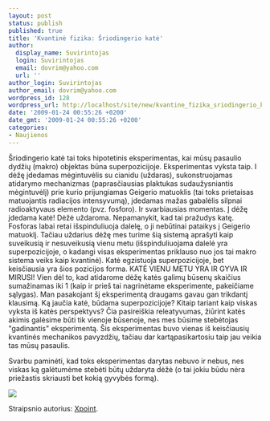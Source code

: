 ```yaml
---
layout: post
status: publish
published: true
title: 'Kvantinė fizika: Šriodingerio katė'
author:
  display_name: Suvirintojas
  login: Suvirintojas
  email: dovrim@yahoo.com
  url: ''
author_login: Suvirintojas
author_email: dovrim@yahoo.com
wordpress_id: 128
wordpress_url: http://localhost/site/new/kvantine_fizika_sriodingerio_kate/
date: '2009-01-24 00:55:26 +0200'
date_gmt: '2009-01-24 00:55:26 +0200'
categories:
- Naujienos
---
```

<p>Šriodingerio katė tai toks hipotetinis eksperimentas, kai mūsų pasaulio dydžių (makro) objektas būna superpozicijoje. Eksperimentas vyksta taip. I dėžę įdedamas mėgintuvėlis su cianidu (uždaras), sukonstruojamas atidarymo mechanizmas (paprasčiausias plaktukas sudaužysniantis mėgintuvėlį) prie kurio prijungiamas Geigerio matuoklis (tai toks prietaisas matuojantis radiacijos intensyvumą), įdedamas mažas gabalėlis silpnai radioaktyvaus elemento (pvz. fosforo). Ir svarbiausias momentas. Į dėžę įdedama katė! Dėžė uždaroma. Nepamanykit, kad tai pražudys katę. Fosforas labai retai išspinduliuoja dalelę, o ji nebūtinai pataikys į Geigerio matuoklį. Tačiau uždarius dėžę mes turime šią sistemą aprašyti kaip suveikusią ir nesuveikusią vienu metu (išspinduliuojama dalelė yra superpozicijoje, o kadangi visas eksperimentas priklauso nuo jos tai makro sistema veiks kaip kvantinė). Katė egzistuoja superpozicijoje, bet keisčiausia yra šios pozicijos forma. KATĖ VIENU METU YRA IR GYVA IR MIRUSI! Vien dėl to, kad atidarome dėžę katės galimų būsenų skaičius sumažinamas iki 1 (kaip ir prieš tai nagrinėtame eksperimente, pakeičiame sąlygas). Man pasakojant šį eksperimentą draugams gavau gan trikdantį klausimą. Ką jaučia katė, būdama superpozicijoje? Kitaip tariant kaip viskas vyksta iš katės perspektyvs? Čia pasireiškia releatyvumas, žiūrint katės akimis galėsime būti tik vienoje būsenoje, nes mes būsime stebėtojas "gadinantis" eksperimentą. Šis eksperimentas buvo vienas iš keisčiausių kvantinės mechanikos pavyzdžių, tačiau dar kartąpasikartosiu taip jau veikia tas mūsų pasaulis.</p>
<p>Svarbu paminėti, kad toks eksperimentas darytas nebuvo ir nebus, nes viskas ką galėtumėme stebėti būtų uždaryta dėžė (o tai jokiu būdu nėra priežastis skriausti bet kokią gyvybės formą).     </p>
<p><img src="http://www.mytho.com.pt/blog/wp-content/uploads/2008/05/quantum-suicide-7.gif" /></p>
<p>Straipsnio autorius: <a class="ns" href="http://www.technews.lt/user/112">Xpoint</a>.</p>
